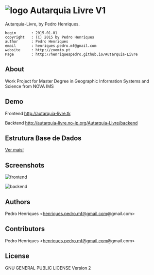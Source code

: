 
![logo](http://www.novaims.unl.pt/images/Logo.png "Autarquia Livre") Autarquia Livre V1
================================================================

Autarquia-Livre, by Pedro Henriques.

    begin       : 2015-01-01
    copyright   : (C) 2015 by Pedro Henriques
    author      : Pedro Henriques
    email       : henriques.pedro.mf@gmail.com
    website     : http://zoomto.pt
    Page        : http://henriquespedro.github.io/Autarquia-Livre

About
-------
Work Project for Master Degree in Geographic Information Systems and Science from NOVA IMS

Demo
-------

Frontend
http://autarquia-livre.tk

Backtend
http://autarquia-livre.no-ip.org/Autarquia-Livre/backend

Estrutura Base de Dados
-------
[Ver mais!](autarquia_livre.sql)


Screenshots
-------

![frontend](http://zoomto.pt/github/frontend.png)

![backend](http://zoomto.pt/github/backend.png)

Authors
-------
Pedro Henriques <henriques.pedro.mf@gmail.com@gmail.com>

Contributors
--------------
Pedro Henriques <henriques.pedro.mf@gmail.com@gmail.com>

License
-------
GNU GENERAL PUBLIC LICENSE Version 2
